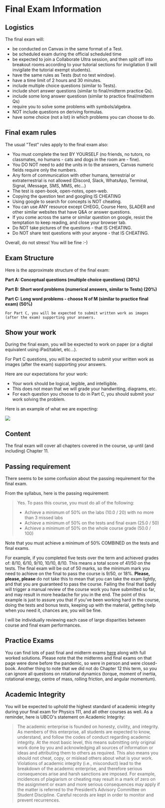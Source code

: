 Final Exam Information
=======================
## Logistics

The final exam will:

- be conducted on Canvas in the same format of a Test.
- be scheduled exam during the official scheduled time
- be expected to join a Collaborate Ultra session, and then split off into breakout rooms according to your tutorial sections for invigilation (I will invigilate the tutorial exempt students).
- have the same rules as Tests (but no test window).
- have a time limit of 2 hours and 30 minutes. 
- include multiple choice questions (similar to Tests).
- include short answer questions (similar to final/midterm practice Qs).
- include some long answer questiosn (similar to practice final/midterm Qs)
- require you to solve some problems with symbols/algebra.
- NOT include questions on deriving formulas.
- have some choice (not a lot) in which problems you can choose to do.

## Final exam rules

The usual "Test" rules apply to the final exam also:

- You must complete the test BY YOURSELF (no friends, no tutors, no classmates, no humans - cats and dogs in the room are - fine).
- You DO NOT need to add the units in to the answers, Canvas numeric fields require only the numbers.
- Any form of communication with other humans, terrestrial or extraterrestrial is not allowed (Discord, Slack, WhatsApp, Terminal, Signal, iMessage, SMS, MMS, etc...)
- The test is open-book, open-notes, open-web.
- Copying the question text and googling IS CHEATING
- Using google to search for concepts is NOT cheating.
- You can use ANY resource except CHEGG, Course Hero, SLADER and other similar websites that have Q&A or answer questions.
- If you come across the same or similar question on google, resist the temptation to keep reading, and close your browser tab.
- Do NOT take pictures of the questions - that IS CHEATING.
- Do NOT share test questions with your anyone - that IS CHEATING.

Overall, do not stress! You will be fine :-)

## Exam Structure

Here is the approximate structure of the final exam:

**Part A: Conceptual questions (multiple choice questions) (30%)**

**Part B: Short word problems (numerical answers, similar to Tests) (20%)**

**Part C: Long word problems - choose N of M (similar to practice final exam) (50%)**

```{warning}
For Part C, you will be expected to submit written work as images (after the exam) supporting your answers.
```
## Show your work

During the final exam, you will be expected to work on paper (or a digital equivalent using iPad/tablet, etc...).

For Part C questions, you will be expected to submit your written work as images (after the exam) supporting your answers.

Here are our expectations for your work:

- Your work should be logical, legible, and intelligible.
- This does not mean that we will grade your handwriting, diagrams, etc.
- For each question you choose to do in Part C, you should submit your work solving the problem.

Here is an example of what we are expecting:

<img src="../images/work.png">

## Content

The final exam will cover all chapters covered in the course, up until (and including) Chapter 11.

## Passing requirement

There seems to be some confusion about the passing requirement for the final exam. 

From the syllabus, here is the passing requirement:

> Yes. To pass this course, you must do all of the following:
> 
> - Achieve a minimum of 50% on the labs (10.0 / 20) with no more than 3 missed labs
> - Achieve a minimum of 50% on the tests and final exam (25.0 / 50) 
> - Achieve a minimum of 50% on the whole course grade (50.0 / 100)

Note that you must achieve a minimum of 50% COMBINED on the tests and final exams.

For example, if you completed five tests over the term and achieved grades of: 8/10, 6/10, 9/10, 10/10, 8/10.
This means a total score of 41/50 on the tests.
The final exam will be out of 50 marks, so the minimum mark you need to achieve on the final to pass the course is 9/50, or 18%.
**Please, please, please** do not take this to mean that you can take the exam lightly, and that you are guaranteed to pass the course.
Failing the final that badly will trigger a manual review of the course work you have submitted so far, and may result in more headache for you in the end. 
The point of this example is just to assure you that if you've been working hard in the course, doing the tests and bonus tests, keeping up with the material, getting help when you need it, chances are, you will be fine.

I will be individually reviewing each case of large disparities between course and final exam performances. 

## Practice Exams

You can find lots of past final and midterm exams [here](https://people.ok.ubc.ca/jbobowsk/phys111.html) along with full worked solutions.
Please note that the midterms and final exams on that page were done before the pandemic, so were in person and were closed-book.
Another thing to note that we did not do Chapter 12 this term, so you can ignore all questions on rotational dynamics (torque, moment of inertia, rotational energy, centre of mass, rolling friction, and angular momentum).

## Academic Integrity

You will be expected to uphold the highest standard of academic integrity during your final exam for Physics 111, and all other courses as well.
As a reminder, here is UBCO's statement on Academic Integrity:

> The academic enterprise is founded on honesty, civility, and integrity.
> As members of this enterprise, all students are expected to know, understand, and follow the codes of conduct regarding academic integrity.
> At the most basic level, this means submitting only original work done by you and acknowledging all sources of information or ideas and attributing them to others as required.
> This also means you should not cheat, copy, or mislead others about what is your work.
> Violations of academic integrity (i.e., misconduct) lead to the breakdown of the academic enterprise, and therefore serious consequences arise and harsh sanctions are imposed.
> For example, incidences of plagiarism or cheating may result in a mark of zero on the assignment or exam and more serious consequences may apply if the matter is referred to the President’s Advisory Committee on Student Discipline.
> Careful records are kept in order to monitor and prevent recurrences.
